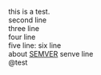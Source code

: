 this is a test.  
second line  
three line  
four line  
five line:
six line  
about [SEMVER](http://semver.org)
senve line  
@test
